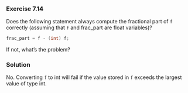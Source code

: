 ### Exercise 7.14

Does the following statement always compute the fractional part of `f` correctly (assuming that `f` and frac_part are float variables)?

```c
frac_part = f - (int) f;
```
If not, what’s the problem?

### Solution

No. Converting `f` to int will fail if the value stored in `f` exceeds the largest value of type int.